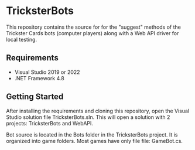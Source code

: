 # TricksterBots

This repository contains the source for for the "suggest" methods of the Trickster Cards bots (computer players) along with a Web API driver for local testing.

## Requirements

- Visual Studio 2019 or 2022
- .NET Framework 4.8

## Getting Started

After installing the requirements and cloning this repository, open the Visual Studio solution file TricksterBots.sln. This will open a solution with 2 projects: TricksterBots and WebAPI.

Bot source is located in the Bots folder in the TricksterBots project. It is organized into game folders. Most games have only file file: GameBot.cs.
